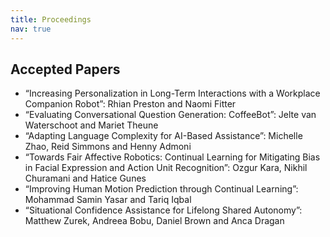 ```yaml
---
title: Proceedings
nav: true
---
```


## Accepted Papers

<div class="id-pics" markdown="1">
	
- “Increasing Personalization in Long-Term Interactions with a Workplace Companion Robot”: Rhian Preston and Naomi Fitter
- “Evaluating Conversational Question Generation: CoffeeBot”: Jelte van Waterschoot and Mariet Theune
- “Adapting Language Complexity for AI-Based Assistance”: Michelle Zhao, Reid Simmons and Henny Admoni
- “Towards Fair Affective Robotics: Continual Learning for Mitigating Bias in Facial Expression and Action Unit Recognition”: Ozgur Kara, Nikhil Churamani and Hatice Gunes
- “Improving Human Motion Prediction through Continual Learning”: Mohammad Samin Yasar and Tariq Iqbal
- “Situational Confidence Assistance for Lifelong Shared Autonomy”: Matthew Zurek, Andreea Bobu, Daniel Brown and Anca Dragan